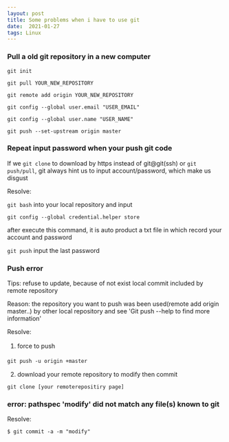 ```yaml
---
layout: post
title: Some problems when i have to use git
date:  2021-01-27
tags: Linux
---
```


### Pull a old git repository in a new computer

`git init` 

`git pull YOUR_NEW_REPOSITORY` 

`git remote add origin YOUR_NEW_REPOSITORY` 

`git config --global user.email "USER_EMAIL"`  

`git config --global user.name "USER_NAME"`  

`git push --set-upstream origin master`  

### Repeat input password when your push git code


If we `git clone` to download by https instead of git@git(ssh) or `git push/pull`, git always hint us to input account/password, which make us disgust

Resolve:

`git bash` into your local repository and input

`git config --global credential.helper store`

after execute this command, it is auto product a txt file in which record your account and password

`git push` input the last password   

### Push error

Tips: refuse to update, because of not exist local commit included by remote repository

Reason: the repository you want to push was been used(remote add origin master..) by other local repository and see 'Git push --help to find more information'

Resolve:

1. force to push　　 

`git push -u origin +master`
　　　　　　　

2. download your remote repository to modify then commit
    
`git clone [your remoterepositiry page]`  

### error: pathspec 'modify' did not match any file(s) known to git

Resolve:

`$ git commit -a -m "modify"`  
